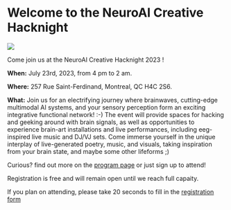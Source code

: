 # Welcome to the NeuroAI Creative Hacknight
![](./banner.png)

Come join us at the NeuroAI Creative Hacknight 2023 !

**When:** July 23rd, 2023, from 4 pm to 2 am.

**Where:** 257 Rue Saint-Ferdinand, Montreal, QC H4C 2S6.

**What:** Join us for an electrifying journey where brainwaves, cutting-edge multimodal AI systems, and your sensory perception form an exciting integrative functional network! :-) The event will provide spaces for hacking and geeking around with brain signals, as well as opportunities to experience brain-art installations and live performances, including eeg-inspired live music and DJ/VJ sets. Come immerse yourself in the unique interplay of live-generated poetry, music, and visuals, taking inspiration from your brain state, and maybe some other lifeforms ;)

Curious? find out more on the [program page](https://neuro-ai-creative-hacknight.github.io/program.html) or just sign up to attend!

Registration is free and will remain open until we reach full capaity.  

If you plan on attending, please take 20 seconds to fill in the [registration form](https://docs.google.com/forms/d/e/1FAIpQLSemYF7N-HiEWOe0nOU9_npDHmUvSt0RxOxZCeQqnaOHFf7xfg/viewform)
